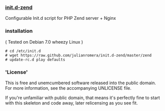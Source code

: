 ### [init.d-zend]()


Configurable Init.d script for PHP Zend server + Nginx

### installation  

( Tested on Debian 7.0 wheezy Linux )

    # cd /etc/init.d
    # wget https://raw.github.com/julianromera/init.d-zend/master/zend
    # update-rc.d play defaults
    
### 'License'

This is free and unemcumbered software released into the public domain. For more information, 
see the accompanying UNLICENSE file.

If you're unfamiliar with public domain, that means it's perfectly fine to start with this 
skeleton and code away, later relicensing as you see fit.
